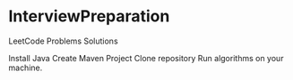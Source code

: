 # InterviewPreparation
LeetCode Problems Solutions

Install Java 
Create Maven Project
Clone repository
Run algorithms on your machine.
